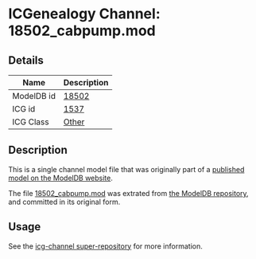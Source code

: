 # ICGenealogy Channel: 18502\_cabpump.mod

## Details

Name | Description
---- | -----------
ModelDB id | [18502](http://senselab.med.yale.edu/ModelDB/ShowModel.cshtml?model=18502)
ICG id | [1537](http://icg.neurotheory.ox.ac.uk/channels/other/1537)
ICG Class | [Other](http://icg.neurotheory.ox.ac.uk/channels/other)

## Description

This is a single channel model file that was originally part of a [published model on the ModelDB website](http://senselab.med.yale.edu/mModelDB/ShowModel.cshtml?model=18502).

The file [18502\_cabpump.mod](18502_cabpump.mod) was extrated from [the ModelDB repository](http://senselab.med.yale.edu/ModelDB/ShowModel.cshtml?model=18502), and committed in its original form.

## Usage

See the [icg-channel super-repository](https://github.com/icgenealogy/icg-channels) for more information.